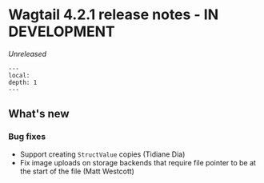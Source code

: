 # Wagtail 4.2.1 release notes - IN DEVELOPMENT

_Unreleased_

```{contents}
---
local:
depth: 1
---
```

## What's new

### Bug fixes

 * Support creating `StructValue` copies (Tidiane Dia)
 * Fix image uploads on storage backends that require file pointer to be at the start of the file (Matt Westcott)
